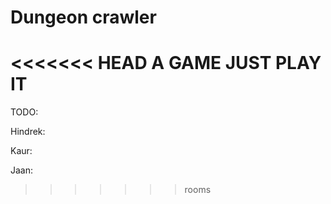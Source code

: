 # Dungeon crawler

<<<<<<< HEAD
A GAME JUST PLAY IT
=======
TODO:


Hindrek:

Kaur:

Jaan:
>>>>>>> rooms
